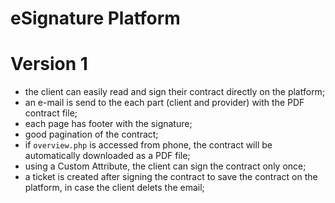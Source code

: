 # eSignature Platform

# Version 1

 - the client can easily read and sign their contract directly on the platform;
 - an e-mail is send to the each part (client and provider) with the PDF contract file;
 - each page has footer with the signature;
 - good pagination of the contract;
 - if `overview.php` is accessed from phone, the contract will be automatically downloaded as a PDF file;
 - using a Custom Attribute, the client can sign the contract only once;
 - a ticket is created after signing the contract to save the contract on the platform, in case the client delets the email;
